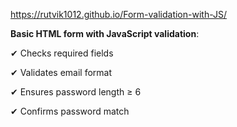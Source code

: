 https://rutvik1012.github.io/Form-validation-with-JS/

**Basic HTML form with JavaScript validation**:

✔ Checks required fields

✔ Validates email format

✔ Ensures password length ≥ 6

✔ Confirms password match
